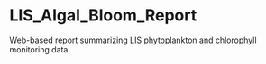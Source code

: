 # LIS_Algal_Bloom_Report
Web-based report summarizing LIS phytoplankton and chlorophyll monitoring data
